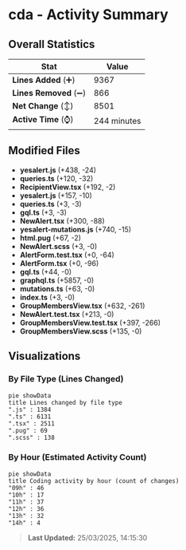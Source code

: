# cda - Activity Summary 

## Overall Statistics

| Stat                   | Value                                                             |
| ---------------------- | ----------------------------------------------------------------- |
| **Lines Added** (➕)   | 9367                                          |
| **Lines Removed** (➖) | 866                                        |
| **Net Change** (↕)    | 8501                |
| **Active Time** (⌚)   | 244 minutes |


## Modified Files
- **yesalert.js** (+438, -24)
- **queries.ts** (+120, -32)
- **RecipientView.tsx** (+192, -2)
- **yesalert.js** (+157, -10)
- **queries.ts** (+3, -3)
- **gql.ts** (+3, -3)
- **NewAlert.tsx** (+300, -88)
- **yesalert-mutations.js** (+740, -15)
- **html.pug** (+67, -2)
- **NewAlert.scss** (+3, -0)
- **AlertForm.test.tsx** (+0, -64)
- **AlertForm.tsx** (+0, -96)
- **gql.ts** (+44, -0)
- **graphql.ts** (+5857, -0)
- **mutations.ts** (+63, -0)
- **index.ts** (+3, -0)
- **GroupMembersView.tsx** (+632, -261)
- **NewAlert.test.tsx** (+213, -0)
- **GroupMembersView.test.tsx** (+397, -266)
- **GroupMembersView.scss** (+135, -0)

## Visualizations

### By File Type (Lines Changed)

```mermaid
pie showData
title Lines changed by file type
".js" : 1384
".ts" : 6131
".tsx" : 2511
".pug" : 69
".scss" : 138
```

### By Hour (Estimated Activity Count)

```mermaid
pie showData
title Coding activity by hour (count of changes)
"09h" : 46
"10h" : 17
"11h" : 37
"12h" : 36
"13h" : 32
"14h" : 4
```


> **Last Updated:** 25/03/2025, 14:15:30